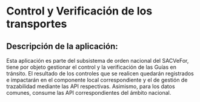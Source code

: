 # Control y Verificación de los transportes

Descripción de la aplicación:
-----------------------------

Esta aplicación es parte del subsistema de orden nacional del SACVeFor, tiene por objeto gestionar el control y la verificación de las Guías en tránsito. El resultado de los controles que se realicen quedarán registrados e impactarán en el componente local correspondiente y el de gestión de trazabilidad mediante las API respectivas. Asimismo, para los datos comunes, consume las API correspondientes del ámbito nacional.
